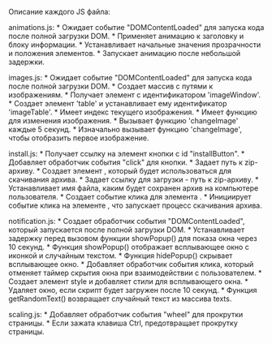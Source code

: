 Описание каждого JS файла:

animations.js:
    * Ожидает событие "DOMContentLoaded" для запуска кода после полной загрузки DOM.
    * Применяет анимацию к заголовку и блоку информации.
    * Устанавливает начальные значения прозрачности и положения элементов.
    * Запускает анимацию после небольшой задержки.

images.js:
    * Ожидает событие "DOMContentLoaded" для запуска кода после полной загрузки DOM.
    * Создает массив с путями к изображениям.
    * Получает элемент с идентификатором 'imageWindow'.
    * Создает элемент 'table' и устанавливает ему идентификатор 'imageTable'.
    * Имеет индекс текущего изображения.
    * Имеет функцию для изменения изображения.
    * Вызывает функцию 'changeImage' каждые 5 секунд.
    * Изначально вызывает функцию 'changeImage', чтобы отобразить первое изображение.

install.js:
    * Получает ссылку на элемент кнопки с id "installButton".
    * Добавляет обработчик события "click" для кнопки.
    * Задает путь к zip-архиву.
    * Создает элемент <a>, который будет использоваться для скачивания архива.
    * Задает ссылку для загрузки - путь к zip-архиву.
    * Устанавливает имя файла, каким будет сохранен архив на компьютере пользователя.
    * Создает событие клика для элемента <a>.
    * Инициирует событие клика на элементе <a>, что запускает процесс скачивания архива.

notification.js:
    * Создает обработчик события "DOMContentLoaded", который запускается после полной загрузки DOM.
    * Устанавливает задержку перед вызовом функции showPopup() для показа окна через 10 секунд.
    * Функция showPopup() отображает всплывающее окно с иконкой и случайным текстом.
    * Функция hidePopup() скрывает всплывающее окно.
    * Добавляет обработчик события клика, который отменяет таймер скрытия окна при взаимодействии с пользователем.
    * Создает элемент style и добавляет стили для всплывающего окна.
    * Удаляет окно, если скрипт будет загружен после 10 секунд.
    * Функция getRandomText() возвращает случайный текст из массива texts.

scaling.js:
    * Добавляет обработчик события "wheel" для прокрутки страницы.
    * Если зажата клавиша Ctrl, предотвращает прокрутку страницы.

